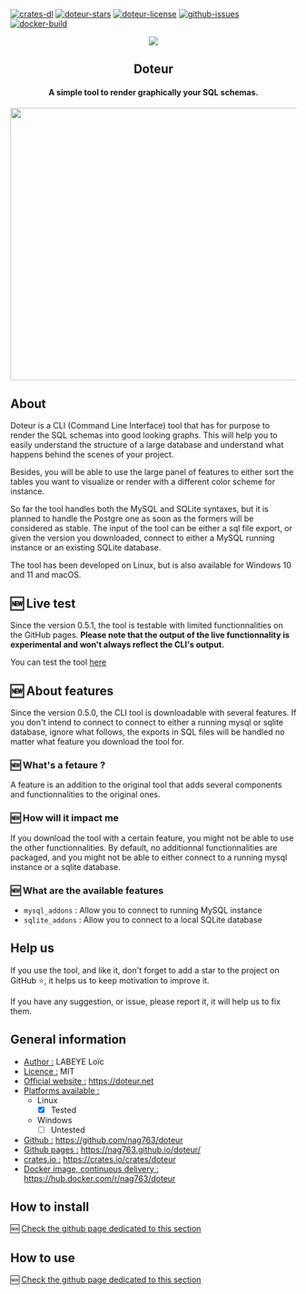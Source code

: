
[![crates-dl](https://img.shields.io/crates/v/doteur)](https://crates.io/crates/doteur)
[![doteur-stars](https://img.shields.io/github/stars/nag763/doteur?style=social)](https://github.com/nag763/doteur/stargazers)
[![doteur-license](https://img.shields.io/crates/l/doteur)](https://github.com/nag763/doteur/blob/main/LICENCE.MD)
[![github-issues](https://img.shields.io/github/issues/nag763/doteur)](https://github.com/nag763/doteur/issues)
[![docker-build](https://img.shields.io/docker/cloud/build/nag763/doteur)](https://hub.docker.com/r/nag763/doteur)

<p align="center"><img src="https://raw.githubusercontent.com/nag763/doteur/main/.github/assets/logo.png"></img></p>

<h2 align="center">Doteur</h2>
<h4 align="center">A simple tool to render graphically your SQL schemas.</h4>

<p align="center"><img height ="480" width="640" src="https://raw.githubusercontent.com/nag763/doteur/main/.github/assets/demo.gif"></img></p>

## About

Doteur is a CLI (Command Line Interface) tool that has for purpose to render the SQL schemas into good looking graphs. This will help you to easily understand the structure of a large database and understand what happens behind the scenes of your project.

Besides, you will be able to use the large panel of features to either sort the tables you want to visualize or render with a different color scheme for instance.

So far the tool handles both the MySQL and SQLite syntaxes, but it is planned to handle the Postgre one as soon as the formers will be considered as stable. The input of the tool can be either a sql file export, or given the version you downloaded, connect to either a MySQL running instance or an existing SQLite database.

The tool has been developed on Linux, but is also available for Windows 10 and 11 and macOS.

## 🆕 Live test

Since the version 0.5.1, the tool is testable with limited functionnalities on the GitHub pages. **Please note that the output of the live functionnality is experimental and won't always reflect the CLI's output.**

You can test the tool [here](https://nag763.github.io/doteur/live/)

## 🆕 About features

Since the version 0.5.0, the CLI tool is downloadable with several features. If you don't intend to connect to connect to either a running mysql or sqlite database, ignore what follows, the exports in SQL files will be handled no matter what feature you download the tool for.

### 🆕 What's a fetaure ?

A feature is an addition to the original tool that adds several components and functionnalities to the original ones.

### 🆕 How will it impact me

If you download the tool with a certain feature, you might not be able to use the other functionnalities. By default, no additionnal functionnalities are packaged, and you might not be able to either connect to a running mysql instance or a sqlite database.

### 🆕 What are the available features

* `mysql_addons` : Allow you to connect to running MySQL instance
* `sqlite_addons` : Allow you to connect to a local SQLite database

## Help us

If you use the tool, and like it, don't forget to add a star to the project on GitHub ⭐, it helps us to keep motivation to improve it.

If you have any suggestion, or issue, please report it, it will help us to fix them.

## General information

- <u>Author :</u> LABEYE Loïc
- <u>Licence :</u> MIT
- <u>Official website :</u> https://doteur.net
- <u>Platforms available :</u>
	- Linux
		- [X] Tested
	- Windows
		- [ ] Untested
- <u>Github :</u> https://github.com/nag763/doteur
- <u>Github pages :</u> https://nag763.github.io/doteur/
- <u>crates.io :</u> https://crates.io/crates/doteur
- <u>Docker image, continuous delivery :</u> https://hub.docker.com/r/nag763/doteur  

## How to install

🆕 [Check the github page dedicated to this section](https://nag763.github.io/doteur/install)

## How to use

🆕 [Check the github page dedicated to this section](https://nag763.github.io/doteur/usage)

